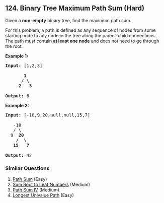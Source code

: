 <!--|This file generated by command(leetcode description); DO NOT EDIT.    |-->
<!--+----------------------------------------------------------------------+-->
<!--|@author    Openset <openset.wang@gmail.com>                           |-->
<!--|@link      https://github.com/openset                                 |-->
<!--|@home      https://github.com/openset/leetcode                        |-->
<!--+----------------------------------------------------------------------+-->

## 124. Binary Tree Maximum Path Sum (Hard)

<p>Given a <strong>non-empty</strong> binary tree, find the maximum path sum.</p>

<p>For this problem, a path is defined as any sequence of nodes from some starting node to any node in the tree along the parent-child connections. The path must contain <strong>at least one node</strong> and does not need to go through the root.</p>

<p><strong>Example 1:</strong></p>

<pre>
<strong>Input:</strong> [1,2,3]

       <strong>1</strong>
      <strong>/ \</strong>
     <strong>2</strong>   <strong>3</strong>

<strong>Output:</strong> 6
</pre>

<p><strong>Example 2:</strong></p>

<pre>
<strong>Input:</strong> [-10,9,20,null,null,15,7]

&nbsp;  -10
&nbsp; &nbsp;/ \
&nbsp; 9 &nbsp;<strong>20</strong>
&nbsp; &nbsp; <strong>/ &nbsp;\</strong>
&nbsp; &nbsp;<strong>15 &nbsp; 7</strong>

<strong>Output:</strong> 42
</pre>


### Similar Questions
  1. [Path Sum](https://github.com/openset/leetcode/tree/master/solution/path-sum) (Easy)
  1. [Sum Root to Leaf Numbers](https://github.com/openset/leetcode/tree/master/solution/sum-root-to-leaf-numbers) (Medium)
  1. [Path Sum IV](https://github.com/openset/leetcode/tree/master/solution/path-sum-iv) (Medium)
  1. [Longest Univalue Path](https://github.com/openset/leetcode/tree/master/solution/longest-univalue-path) (Easy)

